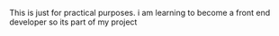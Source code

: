 This is just for practical purposes. i am learning to become a front end developer so its part of my project
